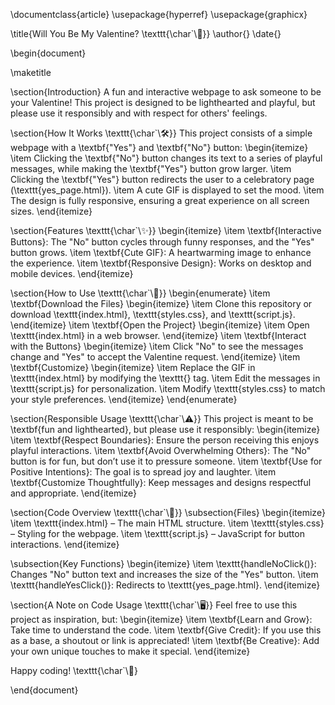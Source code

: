 \documentclass{article}
\usepackage{hyperref}
\usepackage{graphicx}

\title{Will You Be My Valentine? \texttt{\char`\💌}}
\author{}
\date{}

\begin{document}

\maketitle

\section{Introduction}
A fun and interactive webpage to ask someone to be your Valentine! This project is designed to be lighthearted and playful, but please use it responsibly and with respect for others' feelings.

\section{How It Works \texttt{\char`\🛠️}}
This project consists of a simple webpage with a \textbf{"Yes"} and \textbf{"No"} button:
\begin{itemize}
\item Clicking the \textbf{"No"} button changes its text to a series of playful messages, while making the \textbf{"Yes"} button grow larger.
\item Clicking the \textbf{"Yes"} button redirects the user to a celebratory page (\texttt{yes_page.html}).
\item A cute GIF is displayed to set the mood.
\item The design is fully responsive, ensuring a great experience on all screen sizes.
\end{itemize}

\section{Features \texttt{\char`\✨}}
\begin{itemize}
\item \textbf{Interactive Buttons}: The "No" button cycles through funny responses, and the "Yes" button grows.
\item \textbf{Cute GIF}: A heartwarming image to enhance the experience.
\item \textbf{Responsive Design}: Works on desktop and mobile devices.
\end{itemize}

\section{How to Use \texttt{\char`\🚀}}
\begin{enumerate}
\item \textbf{Download the Files}
\begin{itemize}
\item Clone this repository or download \texttt{index.html}, \texttt{styles.css}, and \texttt{script.js}.
\end{itemize}
\item \textbf{Open the Project}
\begin{itemize}
\item Open \texttt{index.html} in a web browser.
\end{itemize}
\item \textbf{Interact with the Buttons}
\begin{itemize}
\item Click "No" to see the messages change and "Yes" to accept the Valentine request.
\end{itemize}
\item \textbf{Customize}
\begin{itemize}
\item Replace the GIF in \texttt{index.html} by modifying the \texttt{} tag.
\item Edit the messages in \texttt{script.js} for personalization.
\item Modify \texttt{styles.css} to match your style preferences.
\end{itemize}
\end{enumerate}

\section{Responsible Usage \texttt{\char`\⚠️}}
This project is meant to be \textbf{fun and lighthearted}, but please use it responsibly:
\begin{itemize}
\item \textbf{Respect Boundaries}: Ensure the person receiving this enjoys playful interactions.
\item \textbf{Avoid Overwhelming Others}: The "No" button is for fun, but don’t use it to pressure someone.
\item \textbf{Use for Positive Intentions}: The goal is to spread joy and laughter.
\item \textbf{Customize Thoughtfully}: Keep messages and designs respectful and appropriate.
\end{itemize}

\section{Code Overview \texttt{\char`\📂}}
\subsection{Files}
\begin{itemize}
\item \texttt{index.html} – The main HTML structure.
\item \texttt{styles.css} – Styling for the webpage.
\item \texttt{script.js} – JavaScript for button interactions.
\end{itemize}

\subsection{Key Functions}
\begin{itemize}
\item \texttt{handleNoClick()}: Changes "No" button text and increases the size of the "Yes" button.
\item \texttt{handleYesClick()}: Redirects to \texttt{yes_page.html}.
\end{itemize}

\section{A Note on Code Usage \texttt{\char`\🖥️}}
Feel free to use this project as inspiration, but:
\begin{itemize}
\item \textbf{Learn and Grow}: Take time to understand the code.
\item \textbf{Give Credit}: If you use this as a base, a shoutout or link is appreciated!
\item \textbf{Be Creative}: Add your own unique touches to make it special.
\end{itemize}

Happy coding! \texttt{\char`\💖}

\end{document}